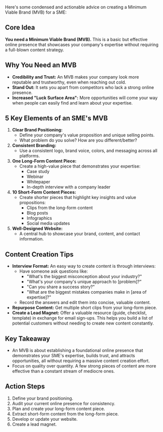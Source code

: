 
Here's some condensed and actionable advice on creating a Minimum Viable Brand (MVB) for a SME:

## Core Idea

**You need a Minimum Viable Brand (MVB).** This is a basic but effective online presence that showcases your company's expertise without requiring a full-blown content strategy.

## Why You Need an MVB

*   **Credibility and Trust:**  An MVB makes your company look more reputable and trustworthy, even when reaching out cold.
*   **Stand Out:** It sets you apart from competitors who lack a strong online presence.
*   **Increased "Luck Surface Area":** More opportunities will come your way when people can easily find and learn about your expertise.

## 5 Key Elements of an SME's MVB

1. **Clear Brand Positioning:**
    *   Define your company's value proposition and unique selling points.
    *   What problem do you solve?  How are you different/better?
2. **Consistent Branding:**
    *   Use a consistent logo, brand voice, colors, and messaging across all platforms.
3. **One Long-Form Content Piece:**
    *   Create a high-value piece that demonstrates your expertise:
        *   Case study
        *   Webinar
        *   Whitepaper
        *   In-depth interview with a company leader
4. **10 Short-Form Content Pieces:**
    *   Create shorter pieces that highlight key insights and value propositions:
        *   Clips from the long-form content
        *   Blog posts
        *   Infographics
        *   Social media updates
5. **Well-Designed Website:**
    *   A central hub to showcase your brand, content, and contact information.

## Content Creation Tips

*   **Interview Format:** An easy way to create content is through interviews:
    *   Have someone ask questions like:
        *   "What's the biggest misconception about your industry?"
        *   "What's your company's unique approach to \[problem]?"
        *   "Can you share a success story?"
        *   "What are the biggest mistakes companies make in \[area of expertise]?"
    *   Record the answers and edit them into concise, valuable content.
*   **Repurpose Content:** Get multiple short clips from your long-form piece.
*   **Create a Lead Magnet:** Offer a valuable resource (guide, checklist, template) in exchange for email sign-ups. This helps you build a list of potential customers without needing to create new content constantly.

## Key Takeaway

*   An MVB is about establishing a foundational online presence that demonstrates your SME's expertise, builds trust, and attracts opportunities, all without requiring a massive content creation effort.
*   Focus on quality over quantity. A few strong pieces of content are more effective than a constant stream of mediocre ones.

## Action Steps

1. Define your brand positioning.
2. Audit your current online presence for consistency.
3. Plan and create your long-form content piece.
4. Extract short-form content from the long-form piece.
5. Develop or update your website.
6. Create a lead magnet.
